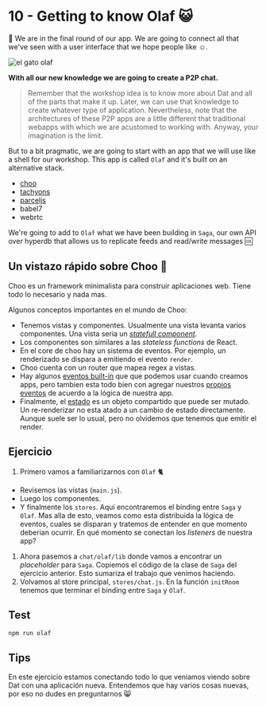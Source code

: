 # 10 - Getting to know Olaf :smiley_cat:

:checkered_flag: We are in the final round of our app. We are going to connect all that we've seen with a user interface that we hope people like :relaxed:.

![el gato olaf](./images/the-olaf.jpg)

**With all our new knowledge we are going to create a P2P chat.**

> Remember that the workshop idea is to know more about Dat and all of the parts that make it up. Later, we can use that knowledge to create whatever type of application. Nevertheless, note that the architectures of these P2P apps are a little different that traditional webapps with which we are acustomed to working with. Anyway, your imagination is the limit.

But to a bit pragmatic, we are going to start with an app that we will use like
a shell for our workshop. This app is called `Olaf` and it's built on an
alternative stack.

- [choo](/choo)
- [tachyons](https://tachyons.io/)
- [parceljs](https://parceljs.org/)
- babel7
- webrtc

We're going to add to `Olaf` what we have been building in `Saga`, our own API
over hyperdb that allows us to replicate feeds and read/write messages :cool:

## Un vistazo rápido sobre Choo :steam_locomotive:

Choo es un framework minimalista para construir aplicaciones web. Tiene todo lo necesario y nada mas.

Algunos conceptos importantes en el mundo de Choo:
- Tenemos vistas y componentes. Usualmente una vista levanta varios componentes. Una vista seria un [_statefull component_](/choo#components).
- Los componentes son similares a las _stateless functions_ de React.
- En el core de choo hay un sistema de eventos. Por ejemplo, un renderizado se dispara a emitiendo el evento `render`.
- Choo cuenta con un router que mapea regex a vistas.
- Hay algunos [eventos built-in](/choo#events) que que podemos usar cuando creamos apps, pero tambien esta todo bien con agregar nuestros [propios eventos](/choo#stateevents) de acuerdo a la lógica de nuestra app.
- Finalmente, el [estado](/choo#state) es un objeto compartido que puede ser mutado. Un re-renderizar no esta atado a un cambio de estado directamente. Aunque suele ser lo usual, pero no olvidemos que tenemos que emitir el render.

## Ejercicio

1. Primero vamos a familiarizarnos con `Olaf` :cat2:
  - Revisemos las vistas (`main.js`).
  - Luego los componentes.
  - Y finalmente los `stores`. Aquí encontraremos el binding entre `Saga` y `Olaf`. Mas alla de esto, veamos como esta distribuida la lógica de eventos, cuales se disparan y tratemos de entender en que momento deberian ocurrir. En qué momento se conectan los _listeners_ de nuestra app?
1. Ahora pasemos a `chat/olaf/lib` donde vamos a encontrar un _placeholder_ para `Saga`. Copiemos el código de la clase de `Saga` del ejercicio anterior. Esto sumariza el trabajo que venimos haciendo.
1. Volvamos al store principal, `stores/chat.js`. En la función `initRoom` tenemos que terminar el binding entre `Saga` y `Olaf`.

## Test

`npm run olaf`

## Tips

En este ejercicio estamos conectando todo lo que veniamos viendo sobre Dat con una aplicación nueva. Entendemos que hay varios cosas nuevas, por eso no dudes en preguntarnos :smile_cat:

